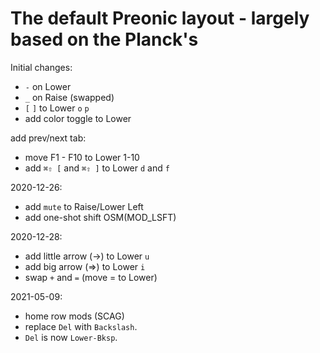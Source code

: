 # The default Preonic layout - largely based on the Planck's

Initial changes:

-   `-` on Lower
-   `_` on Raise (swapped)
-   `[` `]` to Lower `o` `p`
-   add color toggle to Lower

add prev/next tab:

-   move F1 - F10 to Lower 1-10
-   add `⌘⇧ [` and `⌘⇧ ]` to Lower `d` and `f`

2020-12-26:

-   add `mute` to Raise/Lower Left
-   add one-shot shift OSM(MOD_LSFT)

2020-12-28:

-   add little arrow (->) to Lower `u`
-   add big arrow (=>) to Lower `i`
-   swap `+` and `=` (move = to Lower)

2021-05-09:

-   home row mods (SCAG)
-   replace `Del` with `Backslash`.
-   `Del` is now `Lower-Bksp`.
